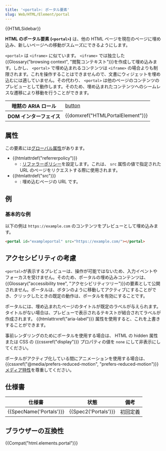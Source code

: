 ```yaml
---
title: '<portal>: ポータル要素'
slug: Web/HTML/Element/portal
---
```


{{HTMLSidebar}}

**HTML のポータル要素 (`<portal>`)** は、他の HTML ページを現在のページに埋め込み、新しいページへの移動がスムーズにできるようにします。

`<portal>` は `<iframe>` に似ています。 `<iframe>` では独立した{{Glossary("browsing context", "閲覧コンテキスト")}}を作成して埋め込みます。しかし、 `<portal>` で埋め込まれるコンテンツは `<iframe>` の場合よりも制限されます。これを操作することはできませんので、文書にウィジェットを埋め込むには適していません。その代わり、 `<portal>` は他のページのコンテンツのプレビューとして動作します。そのため、埋め込まれたコンテンツへのシームレスな遷移により移動を行うことができます。

<table class="properties">
  <tbody>
    <tr>
      <th scope="row">暗黙の ARIA ロール</th>
      <td>
        <a href="/ja/docs/Web/Accessibility/ARIA/Roles/button_role">button</a>
      </td>
    </tr>
    <tr>
      <th scope="row">DOM インターフェイス</th>
      <td>{{domxref("HTMLPortalElement")}}</td>
    </tr>
  </tbody>
</table>

## 属性

この要素には[グローバル属性](/ja/docs/Web/HTML/Global_attributes)があります。

- {{htmlattrdef("referrerpolicy")}}
  - : [リファラーポリシー](/ja/docs/Web/HTTP/Headers/Referrer-Policy)を設定します。これは、 `src` 属性の値で指定された URL のページをリクエストする際に使用されます。
- {{htmlattrdef("src")}}
  - : 埋め込むページの URL です。

## 例

### 基本的な例

以下の例は `https://example.com` のコンテンツをプレビューとして埋め込みます。

```html
<portal id="exampleportal" src="https://example.com/"></portal>
```

## アクセシビリティの考慮

`<portal>`が表示するプレビューは、操作が可能ではないため、入力イベントやフォーカスを受けません。そのため、ポータルの埋め込みコンテンツは、{{Glossary("accessibility tree", "アクセシビリティツリー")}}の要素として公開されません。ポータルは、ボタンのように移動してアクティブにすることができ、クリックしたときの既定の動作は、ポータルを有効にすることです。

ポータルには、埋め込まれたページのタイトルが既定のラベルが与えられます。タイトルがない場合は、プレビューで表示されるテキストが結合されてラベルが作成されます。 {{htmlattrxref("aria-label")}} 属性を使用すると、これを上書きすることができます。

事前レンダリングのためにポータルを使用する場合は、 HTML の hidden 属性または CSS の {{cssxref("display")}} プロパティの値を `none` にして非表示にしてください。

ポータルがアクティブ化している間にアニメーションを使用する場合は、 {{cssxref("@media/prefers-reduced-motion", "prefers-reduced-motion")}} [メディア特性](/ja/docs/Web/CSS/@media#メディア特性)を尊重してください。

## 仕様書

| 仕様書                           | 状態                         | 備考     |
| -------------------------------- | ---------------------------- | -------- |
| {{SpecName('Portals')}} | {{Spec2('Portals')}} | 初回定義 |

## ブラウザーの互換性

{{Compat("html.elements.portal")}}
